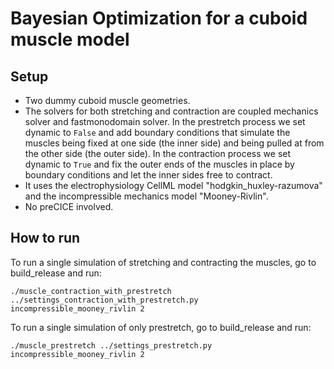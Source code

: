 # Bayesian Optimization for a cuboid muscle model

## Setup
- Two dummy cuboid muscle geometries. 
- The solvers for both stretching and contraction are coupled mechanics solver and fastmonodomain solver. In the prestretch process we set dynamic to `False` and add boundary conditions that simulate the muscles being fixed at one side (the inner side) and being pulled at from the other side (the outer side). In the contraction process we set dynamic to `True` and fix the outer ends of the muscles in place by boundary conditions and let the inner sides free to contract. 
- It uses the electrophysiology CellML model "hodgkin_huxley-razumova" and the incompressible mechanics model "Mooney-Rivlin".
- No preCICE involved. 

## How to run
To run a single simulation of stretching and contracting the muscles, go to build_release and run:
```
./muscle_contraction_with_prestretch ../settings_contraction_with_prestretch.py incompressible_mooney_rivlin 2
```
To run a single simulation of only prestretch, go to build_release and run:
```
./muscle_prestretch ../settings_prestretch.py incompressible_mooney_rivlin 2
```
